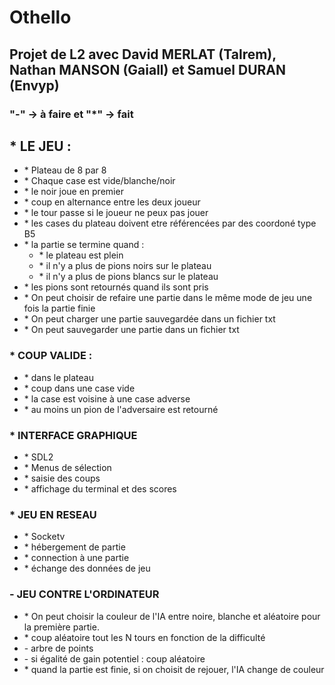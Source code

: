 <DOCTYPE html>
  <head>
  </head>
  <body>
    <h1>Othello</h1>
    <h2>Projet de L2 avec David MERLAT (Talrem), Nathan MANSON (Gaiall) et Samuel DURAN (Envyp)</h2>
    <h3>"-" -> à faire et "*" -> fait</h3>
    <h2>* LE JEU :</h2>
    <ul>
      <li>* Plateau de 8 par 8</li>
      <li>* Chaque case est vide/blanche/noir</li>
      <li>* le noir joue en premier</li>
      <li>* coup en alternance entre les deux joueur</li>
      <li>* le tour passe si le joueur ne peux pas jouer</li>
      <li>* les cases du plateau doivent etre référencées par des coordoné type B5</li>
      <li>* la partie se termine quand :
        <ul>
          <li>* le plateau est plein</li>
          <li>* il n'y a plus de pions noirs sur le plateau</li>
          <li>* il n'y a plus de pions blancs sur le plateau</li>
        </ul>
      </li>
      <li>* les pions sont retournés quand ils sont pris</li>
      <li>* On peut choisir de refaire une partie dans le même mode de jeu une fois la partie finie</li>
      <li>* On peut charger une partie sauvegardée dans un fichier txt</li>
      <li>* On peut sauvegarder une partie dans un fichier txt</li>
    </ul>
    <h3>* COUP VALIDE :</h3>
    <ul>
      <li>* dans le plateau</li>
      <li>* coup dans une case vide</li>
      <li>* la case est voisine à une case adverse</li>
      <li>* au moins un pion de l'adversaire est retourné</li>
    </ul>
    <h3>* INTERFACE GRAPHIQUE</h3>
    <ul>
      <li>* SDL2</li>
      <li>* Menus de sélection</li>
      <li>* saisie des coups</li>
      <li>* affichage du terminal et des scores</li>
    </ul>
    <h3>* JEU EN RESEAU</h3>
    <ul>
      <li>* Socketv</li>
      <li>* hébergement de partie</li>
      <li>* connection à une partie</li>
      <li>* échange des données de jeu</li>
    </ul>
    <h3>- JEU CONTRE L'ORDINATEUR</h3>
    <ul>
      <li>* On peut choisir la couleur de l'IA entre noire, blanche et aléatoire pour la première partie.</li>
      <li>* coup aléatoire tout les N tours en fonction de la difficulté</li>
      <li>- arbre de points</li>
      <li>- si égalité de gain potentiel : coup aléatoire</li>
      <li>* quand la partie est finie, si on choisit de rejouer, l'IA change de couleur</li>
    </ul>
  </body>
</html>
